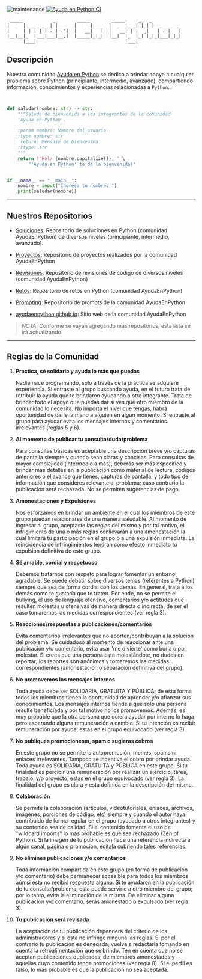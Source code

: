 ![maintenance](https://img.shields.io/maintenance/yes/2023)
[![Ayuda en Python CI](https://github.com/AyudaEnPython/AyudaEnPython/actions/workflows/main.yml/badge.svg)](https://github.com/AyudaEnPython/AyudaEnPython/actions/workflows/main.yml)

     _____           _        _____        _____     _   _           
    |  _  |_ _ _ _ _| |___   |   __|___   |  _  |_ _| |_| |_ ___ ___ 
    |     | | | | | . | .'|  |   __|   |  |   __| | |  _|   | . |   |
    |__|__|_  |___|___|__,|  |_____|_|_|  |__|  |_  |_| |_|_|___|_|_|
          |___|                                 |___|                             

## Descripción

Nuestra comunidad [Ayuda en Python](www.facebook.com/groups/ayudaenpython/)
se dedica a brindar apoyo a cualquier problema sobre Python (principiante,
intermedio, avanzado), compartiendo información, conocimientos y experiencias
relacionadas a `Python`.

```python


def saludar(nombre: str) -> str:
    """Saludo de bienvenida a los integrantes de la comunidad
    'Ayuda en Python'.

    :param nombre: Nombre del usuario
    :type nombre: str
    :return: Mensaje de bienvenida
    :rtype: str
    """
    return f"Hola {nombre.capitalize()}, " \
        "'Ayuda en Python' te da la bienvenida!"


if __name__ == "__main__":
    nombre = input("Ingresa tu nombre: ")
    print(saludar(nombre))

```
---

## Nuestros Repositorios


* [Soluciones](https://github.com/AyudaEnPython/Soluciones):
  Repositorio de soluciones en Python (comunidad AyudaEnPython) de diversos niveles (principiante, intermedio, avanzado).

* [Proyectos](https://github.com/AyudaEnPython/Proyectos):
  Repositorio de proyectos realizados por la comunidad AyudaEnPython

* [Revisiones](https://github.com/AyudaEnPython/Revisiones):
  Repositorio de revisiones de código de diversos niveles (comunidad AyudaEnPython)

* [Retos](https://github.com/AyudaEnPython/Retos):
  Repositorio de retos en Python (comunidad AyudaEnPython)

* [Prompting](https://github.com/AyudaEnPython/Prompting):
  Repositorio de prompts de la comunidad AyudaEnPython

* [ayudaenpython.github.io](https://github.com/AyudaEnPython/ayudaenpython.github.io):
  Sitio web de la comunidad AyudaEnPython

> _*NOTA*_: Conforme se vayan agregando más repositorios, esta lista se irá
> actualizando.

---

## Reglas de la Comunidad

1. __Practica, sé solidario y ayuda lo más que puedas__

    Nadie nace programando, solo a través de la práctica se adquiere experiencia.
    Si entraste al grupo buscando ayuda, en el futuro trata de retribuir la ayuda
    que te brindaron ayudando a otro integrante.
    Trata de brindar todo el apoyo que puedas dar si ves que otro miembro de la
    comunidad lo necesita. No importa el nivel que tengas, habrá oportunidad de
    darle la mano a alguien en algun momento.
    Si entraste al grupo para ayudar evita los mensajes internos y comentarios
    irrelevantes (reglas 5 y 6).

2. __Al momento de publicar tu consulta/duda/problema__

    Para consultas básicas es aceptable una descripción breve y/o capturas de
    pantalla siempre y cuando sean claras y concisas.
    Para consultas de mayor complejidad (intermedio a más), deberás ser más
    específico y brindar más detalles en la publicación como material de lectura,
    códigos anteriores o el avance que tienes, capturas de pantalla, y todo tipo
    de información que consideres relevante al problema; caso contrario la
    publicación será rechazada.
    No se permiten sugerencias de pago.

3. __Amonestaciones y Expulsiones__

    Nos esforzamos en brindar un ambiente en el cual los miembros de este grupo
    puedan relacionarse de una manera saludable.
    Al momento de ingresar al grupo, aceptaste las reglas del mismo y por tal
    motivo, el infrigimiento de una o más reglas conllevarán a una amonestación
    la cual limitará tu participación en el grupo o a una expulsión inmediata.
    La reincidencia de infringimientos tendrán como efecto inmediato tu expulsión
    definitiva de este grupo.

4. __Sé amable, cordial y respetuoso__

    Debemos tratarnos con respeto para lograr fomentar un entorno agradable.
    Se puede debatir sobre diversos temas (referentes a Python) siempre que sea
    de forma cordial con los demás.
    En general, trata a los demás como te gustaría que te traten. Por ende, no se
    permite el bullying, el uso de lenguaje ofensivo, comentarios y/o actitudes
    que resulten molestas u ofensivas de manera directa o indirecta; de ser el
    caso tomaremos las medidas correspondientes (ver regla 3).

5. __Reacciones/respuestas a publicaciones/comentarios__

    Evita comentarios irrelevantes que no aporten/contribuyan a la solución del
    problema.
    Se cuidadoso al momento de reaccionar ante una publicación y/o
    comentario, evita usar 'me divierte' como burla o por molestar. Si crees que
    una persona esta molestándote, no dudes en reportar; los reportes son anónimos
    y tomaremos las medidas correspondientes (amonestación o separación definitiva
    del grupo).

6. __No promovemos los mensajes internos__

    Toda ayuda debe ser SOLIDARIA, GRATUITA Y PÚBLICA; de esta forma todos los
    miembros tienen la oportunidad de aprender y/o afianzar sus conocimientos.
    Los mensajes internos tiende a que solo una persona resulte beneficiada y
    por tal motivo no los promovemos. Además, es muy probable que la otra
    persona que quiera ayudar por interno lo haga pero esperando alguna
    remuneración a cambio.
    Si tu intención es recibir remuneración por ayuda, estas en el grupo
    equivocado (ver regla 3).

7. __No publiques promocionesm, spam o sugieras cobros__

    En este grupo no se permite la autopromoción, memes, spams ni enlaces
    irrelevantes. Tampoco se incentiva el cobro por brindar ayuda. Toda
    ayuda es SOLIDARIA, GRATUITA y PÚBLICA en este grupo.
    Si tu finalidad es percibir una remuneración por realizar un ejercicio,
    tarea, trabajo, y/o proyecto, estas en el grupo equivocado (ver regla 3).
    La finalidad del grupo es clara y esta definida en la descripción del mismo.

8. __Colaboración__

    Se permite la colaboración (artículos, videotutoriales, enlaces, archivos,
    imágenes, porciones de código, etc) siempre y cuando el autor haya contribuido
    de forma regular en el grupo (ayudado a otros integrantes) y su contenido sea
    de calidad.
    Si el contenido fomenta el uso de "wildcard imports" lo más probable es que sea
    rechazado (Zen of Python).
    Si la imagen de tu publicación hace una referencia indirecta a algún canal,
    página o promoción, edítala cubriendo tales referencias.

9. __No elimines publicaciones y/o comentarios__

    Toda información compartida en este grupo (en forma de publicación y/o
    comentario) debe permanecer accesible para todos los miembros aún si esta
    no recibió respuesta alguna.
    Si te ayudaron en la publicación de tu consulta/problema, esta puede servirle
    a otro miembro del grupo; por lo tanto, evita la eliminación de la misma.
    De eliminar alguna publicación y/o comentario, serás amonestado o expulsado
    (ver regla 3).

10. __Tu publicación será revisada__

    La aceptación de tu publicación dependerá del criterio de los administradores
    y si esta no infringe ninguna las reglas. Si por el contrario tu publicación
    es denegada, vuelve a redactarla tomando en cuenta la retroalimentación que
    se brindó.
    Ten en cuenta que no se aceptan publicaciones duplicadas, de miembros
    amonestados y aquellas cuyo contenido tenga promociones (ver regla 8).
    Si el perfil es falso, lo más probable es que la publicación no sea aceptada.

